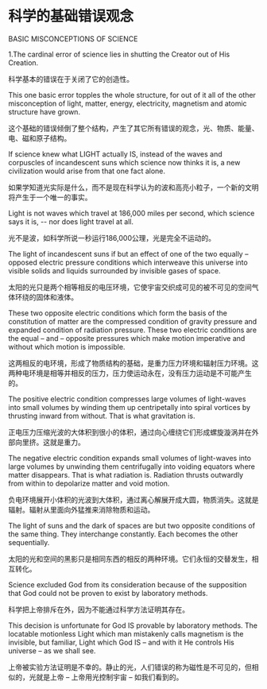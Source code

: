 # 科学的基础错误观念 

BASIC MISCONCEPTIONS OF SCIENCE 

1.The cardinal error of science lies in shutting the Creator out of His Creation. 

科学基本的错误在于关闭了它的创造性。 

This one basic error topples the whole structure, for out of it all of the other misconception of light, matter, energy, electricity, magnetism and atomic structure have grown. 

这个基础的错误倾倒了整个结构，产生了其它所有错误的观念，光、物质、能量、电、磁和原子结构。 

If science knew what LIGHT actually IS, instead of the waves and corpuscles of incandescent suns which science now thinks it is, a new civilization would arise from that one fact alone. 

如果学知道光实际是什么，而不是现在科学认为的波和高亮小粒子，一个新的文明将产生于一个唯一的事实。 

Light is not waves which travel at 186,000 miles per second, which science says it is, -- nor does light travel at all. 

光不是波，如科学所说一秒运行186,000公理，光是完全不运动的。 

The light of incandescent suns if but an effect of one of the two equally – opposed electric pressure conditions which interweave this universe into visible solids and liquids surrounded by invisible gases of space. 

太阳的光只是两个相等相反的电压环境，它使宇宙交织成可见的被不可见的空间气体环绕的固体和液体。 

These two opposite electric conditions which form the basis of the constitution of matter are the compressed condition of gravity pressure and expanded condition of radiation pressure. These two electric conditions are the equal – and – opposite pressures which make motion imperative and without which motion is impossible. 

这两相反的电环境，形成了物质结构的基础，是重力压力环境和辐射压力环境。这两种电环境是相等并相反的压力，压力使运动永在，没有压力运动是不可能产生的。 

The positive electric condition compresses large volumes of light-waves into small volumes by winding them up centripetally into spiral vortices by thrusting inward from without. That is what gravitation is. 

正电压力压缩光波的大体积到很小的体积，通过向心缠绕它们形成螺旋漩涡并在外部向里挤。这就是重力。 

The negative electric condition expands small volumes of light-waves into large volumes by unwinding them centrifugally into voiding equators where matter disappears. That is what radiation is. Radiation thrusts outwardly from within to depolarize matter and void motion. 

负电环境展开小体积的光波到大体积，通过离心解展开成大圆，物质消失。这就是辐射。辐射从里面向外猛推来消除物质和运动。 

The light of suns and the dark of spaces are but two opposite conditions of the same thing. They interchange constantly. Each becomes the other sequentially. 

太阳的光和空间的黑影只是相同东西的相反的两种环境。它们永恒的交替发生，相互转化。 

Science excluded God from its consideration because of the supposition that God could not be proven to exist by laboratory methods. 

科学把上帝排斥在外，因为不能通过科学方法证明其存在。 

This decision is unfortunate for God IS provable by laboratory methods. The locatable motionless Light which man mistakenly calls magnetism is the invisible, but familiar, Light which God IS – and with it He controls His universe – as we shall see. 

上帝被实验方法证明是不幸的。静止的光，人们错误的称为磁性是不可见的，但相似的，光就是上帝 – 上帝用光控制宇宙 – 如我们看到的。 

